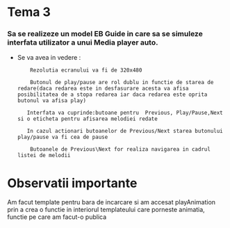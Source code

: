 # Tema 3 
### Sa se realizeze un model EB Guide in care sa se simuleze interfata utilizator a unui Media player auto. 
* Se va avea in vedere : 
    ``` 
        Rezolutia ecranului va fi de 320x480
    ```
    ``` 
        Butonul de play/pause are rol dublu in functie de starea de redare(daca redarea este in desfasurare acesta va afisa posibilitatea de a stopa redarea iar daca redarea este oprita butonul va afisa play)
    ```
    ``` 
       Interfata va cuprinde:butoane pentru  Previous, Play/Pause,Next si o eticheta pentru afisarea melodiei redate
    ```
    ``` 
       In cazul actionari butoanelor de Previous/Next starea butonului play/pause va fi cea de pause
    ```

    ```
        Butoanele de Previous\Next for realiza navigarea in cadrul listei de melodii
    ```
# Observatii importante
Am facut template pentru bara de incarcare si am accesat playAnimation prin a crea o functie in interiorul templateului care
porneste animatia, functie pe care am facut-o publica

